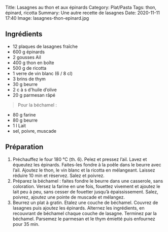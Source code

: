 Title: Lasagnes au thon et aux épinards
Category: Plat/Pasta
Tags: thon, épinard, ricotta
Summary: Une autre recette de lasagnes
Date:  2020-11-11 17:40
Image: lasagnes-thon-epinard.jpg

## Ingrédients

- 12 plaques de lasagnes fraîche
- 600 g épinards
- 2 gousses Ail
- 400 g thon en boîte
- 500 g de ricotta
- 1 verre de vin blanc (6 / 8 cl)
- 3 brins de thym
- 30 g beurre
-  2 c à s d'huile d’olive
- 20 g parmesan râpé

> Pour la béchamel :
- 80 g farine
- 80 g beurre
- 1 l Lait
- sel, poivre, muscade

## Préparation
1. Préchauffez le four 180 °C (th. 6). Pelez et pressez l’ail. Lavez et équeutez les épinards. Faites-les fondre à la poêle dans le beurre avec l’ail. Ajoutez le thon, le vin blanc et la ricotta en mélangeant. Laissez réduire 10 min et réservez. Salez et poivrez.
2. Préparez la béchamel : faites fondre le beurre dans une casserole, sans coloration. Versez la farine en une fois, fouettez vivement et ajoutez le lait peu à peu, sans cesser de fouetter jusqu’à épaississement. Salez, poivrez, ajoutez une pointe de muscade et mélangez.
3. Beurrez un plat à gratin. Etalez une couche de béchamel. Couvrez de lasagnes puis ajoutez les épinards. Alternez les ingrédients, en recouvrant de béchamel chaque couche de lasagne. Terminez par la béchamel. Parsemez le parmesan et le thym émietté puis enfournez pour 35 min.
